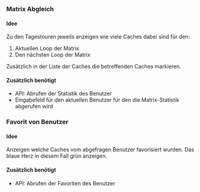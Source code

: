 ### Matrix Abgleich
#### Idee
Zu den Tagestouren jeweils anzeigen wie viele Caches dabei sind für den:

1. Aktuellen Loop der Matrix
2. Den nächsten Loop der Matrix

Zusätzlich in der Liste der Caches die betreffenden Caches markieren.

#### Zusätzlich benötigt
* API: Abrufen der Statistik des Benutzer
* Eingabefeld für den aktuellen Benutzer für den die Matrix-Statistik abgerufen wird

### Favorit von Benutzer
#### Idee
Anzeigen welche Caches vom abgefragen Benutzer favorisiert wurden. Das blaue Herz in diesem Fall grün anzeigen.

#### Zusätzlich benötigt
* API: Abrufen der Favoriten des Benutzer
